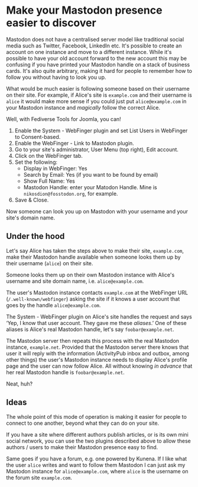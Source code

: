 # Make your Mastodon presence easier to discover

Mastodon does not have a centralised server model like traditional social media such as Twitter, Facebook, LinkedIn etc. It's possible to create an account on one instance and move to a different instance. While it's possible to have your old account forward to the new account this may be confusing if you have printed your Mastodon handle on a stack of business cards. It's also quite arbitrary, making it hard for people to remember how to follow you without having to look you up.

What would be much easier is following someone based on their username on their site. For example, if Alice's site is `example.com` and their username is `alice` it would make more sense if you could just put `alice@example.com` in your Mastodon instance and _magically_ follow the correct Alice.

Well, with Fediverse Tools for Joomla, you can!

1. Enable the System - WebFinger plugin and set List Users in WebFinger to Consent-based.
1. Enable the WebFinger - Link to Mastodon plugin.
1. Go to your site's administrator, User Menu (top right), Edit account.
1. Click on the WebFinger tab.
1. Set the following:
    * Display in WebFinger: Yes
    * Search by Email: Yes (if you want to be found by email)
    * Show Full Name: Yes
    * Mastodon Handle: enter your Matodon Handle. Mine is `nikosdion@fosstodon.org`, for example.
1. Save & Close.

Now someone can look you up on Mastodon with your username and your site's domain name.

## Under the hood

Let's say Alice has taken the steps above to make their site, `example.com`, make their Mastodon handle available when someone looks them up by their username (`alice`) on their site.

Someone looks them up on their own Mastodon instance with Alice's username and site domain name, i.e. `alice@example.com`.

The user's Mastodon instance contacts `example.com` at the WebFinger URL (`/.well-known/webfinger`) asking the site if it knows a user account that goes by the handle `alice@example.com`.

The System - WebFinger plugin on Alice's site handles the request and says ‘Yep, I know that user account. They gave me these _aliases_.’ One of these aliases is Alice's real Mastodon handle, let's say `foobar@example.net`.

The Mastodon server then repeats this process with the real Mastodon instance, `example.net`. Provided that the Mastodon server there knows that user it will reply with the information (ActivityPub inbox and outbox, among other things) the user's Mastodon instance needs to display Alice's profile page and the user can now follow Alice. All without knowing _in advance_ that her real Mastodon handle is `foobar@example.net`.

Neat, huh?

## Ideas

The whole point of this mode of operation is making it easier for people to connect to one another, beyond what they can do on your site.

If you have a site where different authors publish articles, or is its own mini social network, you can use the two plugins described above to allow these authors / users to make their Mastodon presence easy to find.

Same goes if you have a forum, e.g. one powered by Kunena. If I like what the user `alice` writes and want to follow them Mastodon I can just ask my Mastodon instance for `alice@example.com`, where `alice` is the username on the forum site `example.com`.